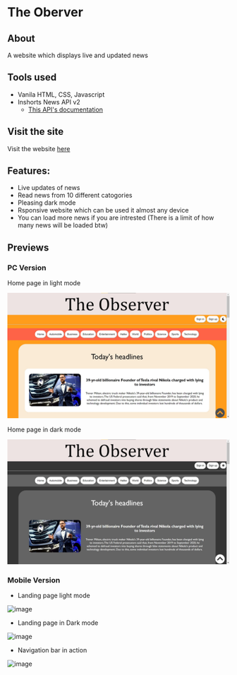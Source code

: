 # The Oberver

## About

A website which displays live and updated news

## Tools used

- Vanila HTML, CSS, Javascript
- Inshorts News API v2
   - [This API's documentation](https://github.com/sumitkolhe/inshorts-api-v2)

## Visit the site

Visit the website [here](https://vinayak5002.github.io/Observer/home.html)

## Features:
- Live updates of news
- Read news from 10 different catogories 
- Pleasing dark mode 
- Rsponsive website which can be used it almost any device
- You can load more news if you are intrested (There is a limit of how many news will be loaded btw)

## Previews

### PC Version

Home page in light mode

![](readme/light%20home.jpg)

Home page in dark mode

![](readme/dark%20home.jpg)

### Mobile Version

- Landing page light mode

![image](https://user-images.githubusercontent.com/82216732/128609907-65a40017-a9b2-4eff-8390-9e4b1b799572.png)

- Landing page in Dark mode

![image](https://user-images.githubusercontent.com/82216732/128609942-14c503f4-e5fb-4d9e-84b8-1410d8995a5f.png)

- Navigation bar in action

![image](https://user-images.githubusercontent.com/82216732/128610031-d4605eba-3589-42e7-bef4-e0990bed3531.png)
